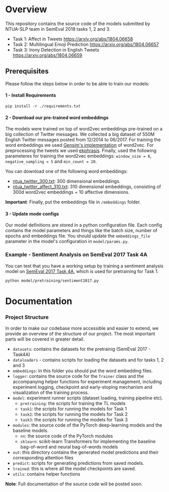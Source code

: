 # Overview

This repository contains the source code of the models submitted 
by NTUA-SLP team in SemEval 2018 tasks 1, 2 and 3.
- Task 1: Affect in Tweets https://arxiv.org/abs/1804.06658
- Task 2: Multilingual Emoji Prediction https://arxiv.org/abs/1804.06657
- Task 3: Irony Detection in English Tweets https://arxiv.org/abs/1804.06659


## Prerequisites
Please follow the steps below in order to be able to train our models:

#### 1 - Install Requirements
```
pip install -r ./requirements.txt
```

#### 2 - Download our pre-trained word embeddings
The models were trained on top of word2vec embeddings pre-trained 
on a big collection of Twitter messages. We collected a big dataset of 
550M English Twitter messages posted from 12/2014 to 06/2017. 
For training the word embeddings we used 
[Gensim's implementation](https://radimrehurek.com/gensim/) 
of word2vec.
For preprocessing the tweets we used [ekphrasis](https://github.com/cbaziotis/ekphrasis).
Finally, used the following parameteres for training the word2vec embeddings: 
`window_size = 6`, `negative_sampling = 5` and `min_count = 20`.

You can download one of the following word embeddings:
- [ntua_twitter_300.txt](https://drive.google.com/open?id=1b-w7xf0d4zFmVoe9kipBHUwfoefFvU2t): 
300 dimensional embeddings.
- [ntua_twitter_affect_310.txt](https://drive.google.com/open?id=11zrXc1h_saJsMT6eo0VARKeZuzvK2bU0): 
310 dimensional embeddings, consisting of 300d word2vec embeddings + 10 affective dimensions.

**Important**: Finally, put the embeddings file in `/embeddings` folder.

#### 3 - Update mode configs
Our model definitions are stored in a python configuration file. 
Each config contains the model parameters and things like the batch size, 
number of epochs and embeddings file. You should update the 
`embeddings_file` parameter in the model's configuration in `model/params.py`.


### Example - Sentiment Analysis on SemEval 2017 Task 4A
You can test that you have a working setup by training 
a sentiment analysis model on [SemEval 2017 Task 4A](http://alt.qcri.org/semeval2017/task4/), 
which is used for pretraining for Task 1.  
```bash
python model/pretraining/sentiment2017.py
```

# Documentation 

### Project Structure
In order to make our codebase more accessible and easier to extend, 
we provide an overview of the structure of our project. 
The most important parts will be covered in greater detail.

- `datasets`: contains the datasets for the pretrainig (SemEval 2017 - Task4A) 
- `dataloaders` - contains scripts for loading the datasets
              and for tasks 1, 2 and 3 
- `embeddings`: in this folder you should put the word embedding files.
- `logger`: contains the source code for the `Trainer` class 
            and the accompanying helper functions for experiment management,
            including experiment logging, checkpoint and early-stoping mechanism
            and visualization of the training process.
- `model`: experiment runner scripts (dataset loading, training pipeline etc).
    - `pretraining`: the scripts for training the TL models
    - `task1`: the scripts for running the models for Task 1
    - `task2`: the scripts for running the models for Task 2
    - `task3`: the scripts for running the models for Task 3
- `modules`: the source code of the PyTorch deep-learning models 
             and the baseline models.
    - `nn`: the source code of the PyTorch modules
    - `sklearn`: scikit-learn Transformers for implementing the baseline 
                bag-of-word and neural bag-of-words models
- `out`: this directory contains the generated model predictions and 
            their corresponding attention files
- `predict`: scripts for generating predictions from saved models.
- `trained`: this is where all the model checkpoints are saved.
- `utils`: contains helper functions


**Note**: Full documentation of the source code will be posted soon.
